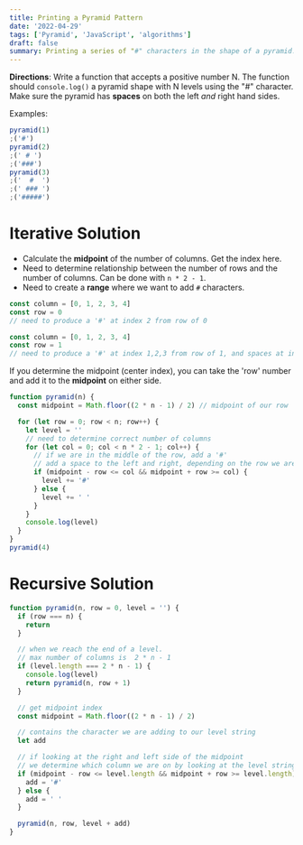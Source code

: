 ```yaml
---
title: Printing a Pyramid Pattern
date: '2022-04-29'
tags: ['Pyramid', 'JavaScript', 'algorithms']
draft: false
summary: Printing a series of "#" characters in the shape of a pyramid.
---
```


**Directions**: Write a function that accepts a positive number N. The function should `console.log()` a pyramid shape with N levels using the "#" character. Make sure the pyramid has **spaces** on both the left _and_ right hand sides.

Examples:

```js
pyramid(1)
;('#')
pyramid(2)
;(' # ')
;('###')
pyramid(3)
;('  #  ')
;(' ### ')
;('#####')
```

# Iterative Solution

- Calculate the **midpoint** of the number of columns. Get the index here.
- Need to determine relationship between the number of rows and the number of columns. Can be done with `n * 2 - 1`.
- Need to create a **range** where we want to add `#` characters.

```js
const column = [0, 1, 2, 3, 4]
const row = 0
// need to produce a '#' at index 2 from row of 0

const column = [0, 1, 2, 3, 4]
const row = 1
// need to produce a '#' at index 1,2,3 from row of 1, and spaces at index 0, 4
```

If you determine the midpoint (center index), you can take the 'row' number and add it to the **midpoint** on either side.

```js
function pyramid(n) {
  const midpoint = Math.floor((2 * n - 1) / 2) // midpoint of our row

  for (let row = 0; row < n; row++) {
    let level = ''
    // need to determine correct number of columns
    for (let col = 0; col < n * 2 - 1; col++) {
      // if we are in the middle of the row, add a '#'
      // add a space to the left and right, depending on the row we are on.
      if (midpoint - row <= col && midpoint + row >= col) {
        level += '#'
      } else {
        level += ' '
      }
    }
    console.log(level)
  }
}
pyramid(4)
```

# Recursive Solution

```js
function pyramid(n, row = 0, level = '') {
  if (row === n) {
    return
  }

  // when we reach the end of a level.
  // max number of columns is  2 * n - 1
  if (level.length === 2 * n - 1) {
    console.log(level)
    return pyramid(n, row + 1)
  }

  // get midpoint index
  const midpoint = Math.floor((2 * n - 1) / 2)

  // contains the character we are adding to our level string
  let add

  // if looking at the right and left side of the midpoint
  // we determine which column we are on by looking at the level string length
  if (midpoint - row <= level.length && midpoint + row >= level.length) {
    add = '#'
  } else {
    add = ' '
  }

  pyramid(n, row, level + add)
}
```
